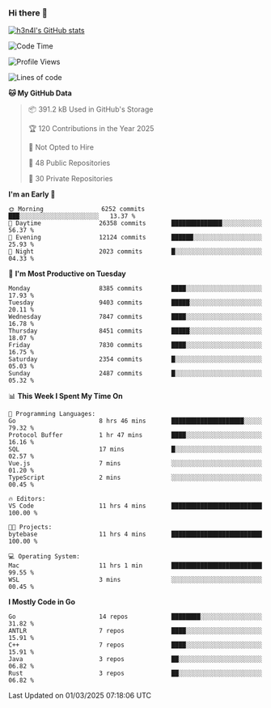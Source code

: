 ### Hi there 👋

[![h3n4l's GitHub stats](https://github-readme-stats.vercel.app/api?username=h3n4l&count_private=true&show_icons=true&theme=radical)](https://github.com/h3n4l/github-readme-stats)

<!--START_SECTION:waka-->
![Code Time](http://img.shields.io/badge/Code%20Time-2%2C078%20hrs%2027%20mins-blue)

![Profile Views](http://img.shields.io/badge/Profile%20Views-0-blue)

![Lines of code](https://img.shields.io/badge/From%20Hello%20World%20I%27ve%20Written-17.9%20million%20lines%20of%20code-blue)

**🐱 My GitHub Data** 

> 📦 391.2 kB Used in GitHub's Storage 
 > 
> 🏆 120 Contributions in the Year 2025
 > 
> 🚫 Not Opted to Hire
 > 
> 📜 48 Public Repositories 
 > 
> 🔑 30 Private Repositories 
 > 
**I'm an Early 🐤** 

```text
🌞 Morning                6252 commits        ███░░░░░░░░░░░░░░░░░░░░░░   13.37 % 
🌆 Daytime                26358 commits       ██████████████░░░░░░░░░░░   56.37 % 
🌃 Evening                12124 commits       ██████░░░░░░░░░░░░░░░░░░░   25.93 % 
🌙 Night                  2023 commits        █░░░░░░░░░░░░░░░░░░░░░░░░   04.33 % 
```
📅 **I'm Most Productive on Tuesday** 

```text
Monday                   8385 commits        ████░░░░░░░░░░░░░░░░░░░░░   17.93 % 
Tuesday                  9403 commits        █████░░░░░░░░░░░░░░░░░░░░   20.11 % 
Wednesday                7847 commits        ████░░░░░░░░░░░░░░░░░░░░░   16.78 % 
Thursday                 8451 commits        █████░░░░░░░░░░░░░░░░░░░░   18.07 % 
Friday                   7830 commits        ████░░░░░░░░░░░░░░░░░░░░░   16.75 % 
Saturday                 2354 commits        █░░░░░░░░░░░░░░░░░░░░░░░░   05.03 % 
Sunday                   2487 commits        █░░░░░░░░░░░░░░░░░░░░░░░░   05.32 % 
```


📊 **This Week I Spent My Time On** 

```text
💬 Programming Languages: 
Go                       8 hrs 46 mins       ████████████████████░░░░░   79.32 % 
Protocol Buffer          1 hr 47 mins        ████░░░░░░░░░░░░░░░░░░░░░   16.16 % 
SQL                      17 mins             █░░░░░░░░░░░░░░░░░░░░░░░░   02.57 % 
Vue.js                   7 mins              ░░░░░░░░░░░░░░░░░░░░░░░░░   01.20 % 
TypeScript               2 mins              ░░░░░░░░░░░░░░░░░░░░░░░░░   00.45 % 

🔥 Editors: 
VS Code                  11 hrs 4 mins       █████████████████████████   100.00 % 

🐱‍💻 Projects: 
bytebase                 11 hrs 4 mins       █████████████████████████   100.00 % 

💻 Operating System: 
Mac                      11 hrs 1 min        █████████████████████████   99.55 % 
WSL                      3 mins              ░░░░░░░░░░░░░░░░░░░░░░░░░   00.45 % 
```

**I Mostly Code in Go** 

```text
Go                       14 repos            ████████░░░░░░░░░░░░░░░░░   31.82 % 
ANTLR                    7 repos             ████░░░░░░░░░░░░░░░░░░░░░   15.91 % 
C++                      7 repos             ████░░░░░░░░░░░░░░░░░░░░░   15.91 % 
Java                     3 repos             ██░░░░░░░░░░░░░░░░░░░░░░░   06.82 % 
Rust                     3 repos             ██░░░░░░░░░░░░░░░░░░░░░░░   06.82 % 
```




 Last Updated on 01/03/2025 07:18:06 UTC
<!--END_SECTION:waka-->

